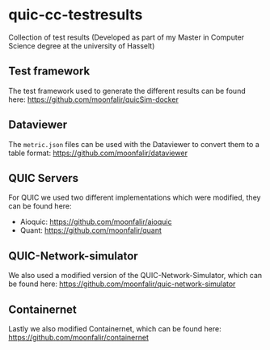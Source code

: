 # quic-cc-testresults
Collection of test results (Developed as part of my Master in Computer Science degree at the university of Hasselt)

## Test framework

The test framework used to generate the different results can be found here: https://github.com/moonfalir/quicSim-docker

## Dataviewer

The `metric.json` files can be used with the Dataviewer to convert them to a table format: https://github.com/moonfalir/dataviewer

## QUIC Servers

For QUIC we used two different implementations which were modified, they can be found here:

* Aioquic: https://github.com/moonfalir/aioquic
* Quant: https://github.com/moonfalir/quant

## QUIC-Network-simulator

We also used a modified version of the QUIC-Network-Simulator, which can be found here: https://github.com/moonfalir/quic-network-simulator

## Containernet

Lastly we also modified Containernet, which can be found here: https://github.com/moonfalir/containernet

